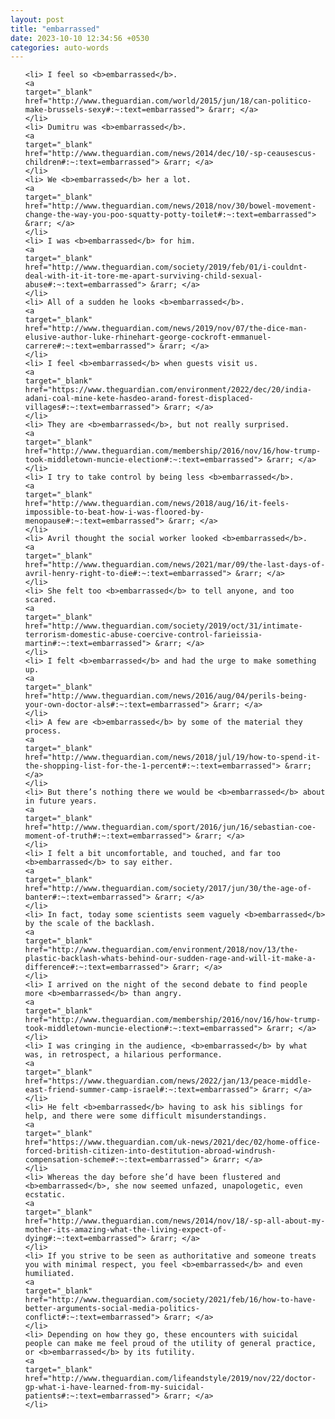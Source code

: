 ```yaml
---
layout: post
title: "embarrassed"
date: 2023-10-10 12:34:56 +0530
categories: auto-words
---
```

<ol>

    <li> I feel so <b>embarrassed</b>.
    <a 
    target="_blank" 
    href="http://www.theguardian.com/world/2015/jun/18/can-politico-make-brussels-sexy#:~:text=embarrassed"> &rarr; </a>
    </li>
    <li> Dumitru was <b>embarrassed</b>.
    <a 
    target="_blank" 
    href="http://www.theguardian.com/news/2014/dec/10/-sp-ceausescus-children#:~:text=embarrassed"> &rarr; </a>
    </li>
    <li> We <b>embarrassed</b> her a lot.
    <a 
    target="_blank" 
    href="http://www.theguardian.com/news/2018/nov/30/bowel-movement-change-the-way-you-poo-squatty-potty-toilet#:~:text=embarrassed"> &rarr; </a>
    </li>
    <li> I was <b>embarrassed</b> for him.
    <a 
    target="_blank" 
    href="http://www.theguardian.com/society/2019/feb/01/i-couldnt-deal-with-it-it-tore-me-apart-surviving-child-sexual-abuse#:~:text=embarrassed"> &rarr; </a>
    </li>
    <li> All of a sudden he looks <b>embarrassed</b>.
    <a 
    target="_blank" 
    href="http://www.theguardian.com/news/2019/nov/07/the-dice-man-elusive-author-luke-rhinehart-george-cockroft-emmanuel-carrere#:~:text=embarrassed"> &rarr; </a>
    </li>
    <li> I feel <b>embarrassed</b> when guests visit us.
    <a 
    target="_blank" 
    href="https://www.theguardian.com/environment/2022/dec/20/india-adani-coal-mine-kete-hasdeo-arand-forest-displaced-villages#:~:text=embarrassed"> &rarr; </a>
    </li>
    <li> They are <b>embarrassed</b>, but not really surprised.
    <a 
    target="_blank" 
    href="http://www.theguardian.com/membership/2016/nov/16/how-trump-took-middletown-muncie-election#:~:text=embarrassed"> &rarr; </a>
    </li>
    <li> I try to take control by being less <b>embarrassed</b>.
    <a 
    target="_blank" 
    href="http://www.theguardian.com/news/2018/aug/16/it-feels-impossible-to-beat-how-i-was-floored-by-menopause#:~:text=embarrassed"> &rarr; </a>
    </li>
    <li> Avril thought the social worker looked <b>embarrassed</b>.
    <a 
    target="_blank" 
    href="http://www.theguardian.com/news/2021/mar/09/the-last-days-of-avril-henry-right-to-die#:~:text=embarrassed"> &rarr; </a>
    </li>
    <li> She felt too <b>embarrassed</b> to tell anyone, and too scared.
    <a 
    target="_blank" 
    href="http://www.theguardian.com/society/2019/oct/31/intimate-terrorism-domestic-abuse-coercive-control-farieissia-martin#:~:text=embarrassed"> &rarr; </a>
    </li>
    <li> I felt <b>embarrassed</b> and had the urge to make something up.
    <a 
    target="_blank" 
    href="http://www.theguardian.com/news/2016/aug/04/perils-being-your-own-doctor-als#:~:text=embarrassed"> &rarr; </a>
    </li>
    <li> A few are <b>embarrassed</b> by some of the material they process.
    <a 
    target="_blank" 
    href="http://www.theguardian.com/news/2018/jul/19/how-to-spend-it-the-shopping-list-for-the-1-percent#:~:text=embarrassed"> &rarr; </a>
    </li>
    <li> But there’s nothing there we would be <b>embarrassed</b> about in future years.
    <a 
    target="_blank" 
    href="http://www.theguardian.com/sport/2016/jun/16/sebastian-coe-moment-of-truth#:~:text=embarrassed"> &rarr; </a>
    </li>
    <li> I felt a bit uncomfortable, and touched, and far too <b>embarrassed</b> to say either.
    <a 
    target="_blank" 
    href="http://www.theguardian.com/society/2017/jun/30/the-age-of-banter#:~:text=embarrassed"> &rarr; </a>
    </li>
    <li> In fact, today some scientists seem vaguely <b>embarrassed</b> by the scale of the backlash.
    <a 
    target="_blank" 
    href="http://www.theguardian.com/environment/2018/nov/13/the-plastic-backlash-whats-behind-our-sudden-rage-and-will-it-make-a-difference#:~:text=embarrassed"> &rarr; </a>
    </li>
    <li> I arrived on the night of the second debate to find people more <b>embarrassed</b> than angry.
    <a 
    target="_blank" 
    href="http://www.theguardian.com/membership/2016/nov/16/how-trump-took-middletown-muncie-election#:~:text=embarrassed"> &rarr; </a>
    </li>
    <li> I was cringing in the audience, <b>embarrassed</b> by what was, in retrospect, a hilarious performance.
    <a 
    target="_blank" 
    href="https://www.theguardian.com/news/2022/jan/13/peace-middle-east-friend-summer-camp-israel#:~:text=embarrassed"> &rarr; </a>
    </li>
    <li> He felt <b>embarrassed</b> having to ask his siblings for help, and there were some difficult misunderstandings.
    <a 
    target="_blank" 
    href="https://www.theguardian.com/uk-news/2021/dec/02/home-office-forced-british-citizen-into-destitution-abroad-windrush-compensation-scheme#:~:text=embarrassed"> &rarr; </a>
    </li>
    <li> Whereas the day before she’d have been flustered and <b>embarrassed</b>, she now seemed unfazed, unapologetic, even ecstatic.
    <a 
    target="_blank" 
    href="http://www.theguardian.com/news/2014/nov/18/-sp-all-about-my-mother-its-amazing-what-the-living-expect-of-dying#:~:text=embarrassed"> &rarr; </a>
    </li>
    <li> If you strive to be seen as authoritative and someone treats you with minimal respect, you feel <b>embarrassed</b> and even humiliated.
    <a 
    target="_blank" 
    href="http://www.theguardian.com/society/2021/feb/16/how-to-have-better-arguments-social-media-politics-conflict#:~:text=embarrassed"> &rarr; </a>
    </li>
    <li> Depending on how they go, these encounters with suicidal people can make me feel proud of the utility of general practice, or <b>embarrassed</b> by its futility.
    <a 
    target="_blank" 
    href="http://www.theguardian.com/lifeandstyle/2019/nov/22/doctor-gp-what-i-have-learned-from-my-suicidal-patients#:~:text=embarrassed"> &rarr; </a>
    </li>